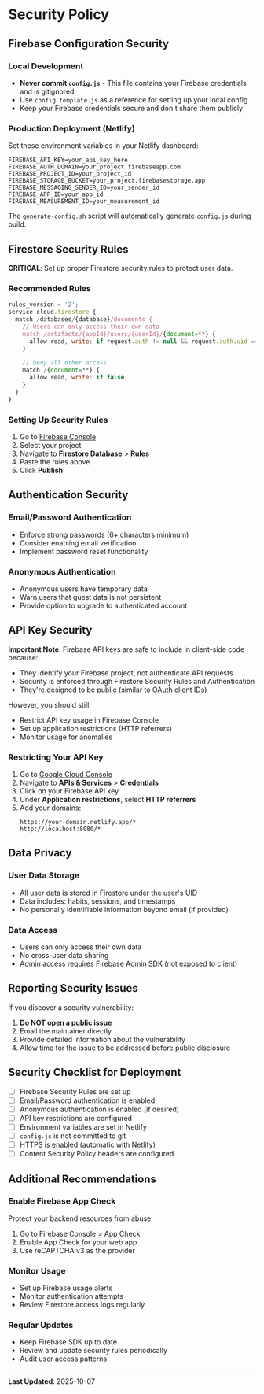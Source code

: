# Security Policy

## Firebase Configuration Security

### Local Development
- **Never commit `config.js`** - This file contains your Firebase credentials and is gitignored
- Use `config.template.js` as a reference for setting up your local config
- Keep your Firebase credentials secure and don't share them publicly

### Production Deployment (Netlify)
Set these environment variables in your Netlify dashboard:

```
FIREBASE_API_KEY=your_api_key_here
FIREBASE_AUTH_DOMAIN=your_project.firebaseapp.com
FIREBASE_PROJECT_ID=your_project_id
FIREBASE_STORAGE_BUCKET=your_project.firebasestorage.app
FIREBASE_MESSAGING_SENDER_ID=your_sender_id
FIREBASE_APP_ID=your_app_id
FIREBASE_MEASUREMENT_ID=your_measurement_id
```

The `generate-config.sh` script will automatically generate `config.js` during build.

## Firestore Security Rules

**CRITICAL**: Set up proper Firestore security rules to protect user data.

### Recommended Rules

```javascript
rules_version = '2';
service cloud.firestore {
  match /databases/{database}/documents {
    // Users can only access their own data
    match /artifacts/{appId}/users/{userId}/{document=**} {
      allow read, write: if request.auth != null && request.auth.uid == userId;
    }

    // Deny all other access
    match /{document=**} {
      allow read, write: if false;
    }
  }
}
```

### Setting Up Security Rules

1. Go to [Firebase Console](https://console.firebase.google.com/)
2. Select your project
3. Navigate to **Firestore Database** > **Rules**
4. Paste the rules above
5. Click **Publish**

## Authentication Security

### Email/Password Authentication
- Enforce strong passwords (6+ characters minimum)
- Consider enabling email verification
- Implement password reset functionality

### Anonymous Authentication
- Anonymous users have temporary data
- Warn users that guest data is not persistent
- Provide option to upgrade to authenticated account

## API Key Security

**Important Note**: Firebase API keys are safe to include in client-side code because:
- They identify your Firebase project, not authenticate API requests
- Security is enforced through Firestore Security Rules and Authentication
- They're designed to be public (similar to OAuth client IDs)

However, you should still:
- Restrict API key usage in Firebase Console
- Set up application restrictions (HTTP referrers)
- Monitor usage for anomalies

### Restricting Your API Key

1. Go to [Google Cloud Console](https://console.cloud.google.com/)
2. Navigate to **APIs & Services** > **Credentials**
3. Click on your Firebase API key
4. Under **Application restrictions**, select **HTTP referrers**
5. Add your domains:
   ```
   https://your-domain.netlify.app/*
   http://localhost:8080/*
   ```

## Data Privacy

### User Data Storage
- All user data is stored in Firestore under the user's UID
- Data includes: habits, sessions, and timestamps
- No personally identifiable information beyond email (if provided)

### Data Access
- Users can only access their own data
- No cross-user data sharing
- Admin access requires Firebase Admin SDK (not exposed to client)

## Reporting Security Issues

If you discover a security vulnerability:
1. **Do NOT open a public issue**
2. Email the maintainer directly
3. Provide detailed information about the vulnerability
4. Allow time for the issue to be addressed before public disclosure

## Security Checklist for Deployment

- [ ] Firebase Security Rules are set up
- [ ] Email/Password authentication is enabled
- [ ] Anonymous authentication is enabled (if desired)
- [ ] API key restrictions are configured
- [ ] Environment variables are set in Netlify
- [ ] `config.js` is not committed to git
- [ ] HTTPS is enabled (automatic with Netlify)
- [ ] Content Security Policy headers are configured

## Additional Recommendations

### Enable Firebase App Check
Protect your backend resources from abuse:
1. Go to Firebase Console > App Check
2. Enable App Check for your web app
3. Use reCAPTCHA v3 as the provider

### Monitor Usage
- Set up Firebase usage alerts
- Monitor authentication attempts
- Review Firestore access logs regularly

### Regular Updates
- Keep Firebase SDK up to date
- Review and update security rules periodically
- Audit user access patterns

---

**Last Updated**: 2025-10-07
